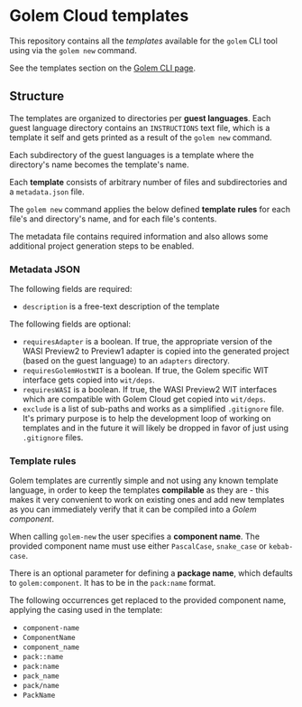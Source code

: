 # Golem Cloud templates

This repository contains all the *templates* available for the `golem` CLI tool using via the `golem new` command.

See the templates section on the [Golem CLI page](https://www.golem.cloud/learn/golem-cli).

## Structure

The templates are organized to directories per **guest languages**. Each guest language directory contains an `INSTRUCTIONS` text file, which is a template it self and gets printed as a result of the `golem new` command.

Each subdirectory of the guest languages is a template where the directory's name becomes the template's name.

Each **template** consists of arbitrary number of files and subdirectories and a `metadata.json` file.

The `golem new` command applies the below defined **template rules** for each file's and directory's name, and for each file's contents.

The metadata file contains required information and also allows some additional project generation steps to be enabled.

### Metadata JSON
The following fields are required:

- `description` is a free-text description of the template

The following fields are optional:

- `requiresAdapter` is a boolean. If true, the appropriate version of the WASI Preview2 to Preview1 adapter is copied into the generated project (based on the guest language) to an `adapters` directory.
- `requiresGolemHostWIT` is a boolean. If true, the Golem specific WIT interface gets copied into `wit/deps`.
- `requiresWASI` is a boolean. If true, the WASI Preview2 WIT interfaces which are compatible with Golem Cloud get copied into `wit/deps`.
- `exclude` is a list of sub-paths and works as a simplified `.gitignore` file. It's primary purpose is to help the development loop of working on templates and in the future it will likely be dropped in favor of just using `.gitignore` files.

### Template rules

Golem templates are currently simple and not using any known template language, in order to keep the templates **compilable** as they are - this makes it very convenient to work on existing ones and add new templates as you can immediately verify that it can be compiled into a _Golem component_. 

When calling `golem-new` the user specifies a **component name**. The provided component name must use either `PascalCase`, `snake_case` or `kebab-case`.

There is an optional parameter for defining a **package name**, which defaults to `golem:component`. It has to be in the `pack:name` format.

The following occurrences get replaced to the provided component name, applying the casing used in the template:
- `component-name` 
- `ComponentName`
- `component_name`
- `pack::name`
- `pack:name`
- `pack_name`
- `pack/name`
- `PackName`

